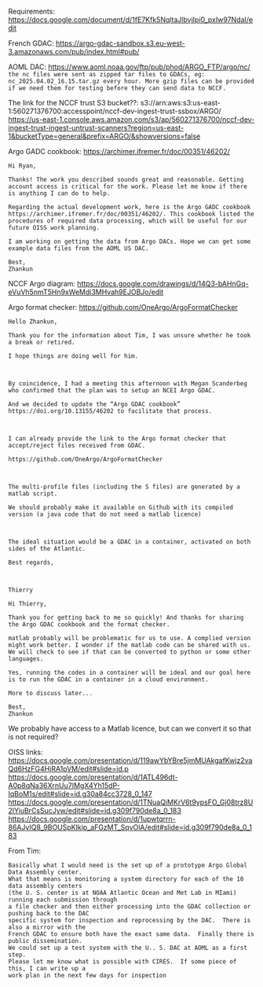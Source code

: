 Requirements: https://docs.google.com/document/d/1fE7Kfk5NqltaJlbvjIpi0_pxIw97NdaI/edit



French GDAC:  https://argo-gdac-sandbox.s3.eu-west-3.amazonaws.com/pub/index.html#pub/

AOML DAC: https://www.aoml.noaa.gov/ftp/pub/phod/ARGO_FTP/argo/nc/
``the nc files were sent as zipped tar files to GDACs, eg: nc_2025.04.02_16.15.tar.gz every hour. More gzip files can be provided if we need them for testing before they can send data to NCCF. ``

The link for the NCCF trust S3 bucket??:
s3://arn:aws:s3:us-east-1:560271376700:accesspoint/nccf-dev-ingest-trust-ssbox/ARGO/
https://us-east-1.console.aws.amazon.com/s3/ap/560271376700/nccf-dev-ingest-trust-ingest-untrust-scanners?region=us-east-1&bucketType=general&prefix=ARGO/&showversions=false

Argo GADC cookbook: https://archimer.ifremer.fr/doc/00351/46202/
```
Hi Ryan,

Thanks! The work you described sounds great and reasonable. Getting account access is critical for the work. Please let me know if there is anything I can do to help. 

Regarding the actual development work, here is the Argo GADC cookbook https://archimer.ifremer.fr/doc/00351/46202/. This cookbook listed the procedures of required data processing, which will be useful for our future OISS work planning. 

I am working on getting the data from Argo DACs. Hope we can get some example data files from the AOML US DAC. 

Best,
Zhankun
```

NCCF Argo diagram:
https://docs.google.com/drawings/d/14Q3-bAHnGq-eVuVh5nmT5Hn9xWeMdi3MHvah9EJOBJo/edit

Argo format checker:
https://github.com/OneArgo/ArgoFormatChecker
```
Hello Zhankun,

Thank you for the information about Tim, I was unsure whether he took a break or retired.

I hope things are doing well for him.

 

By coincidence, I had a meeting this afternoon with Megan Scanderbeg who confirmed that the plan was to setup an NCEI Argo GDAC.

And we decided to update the “Argo GDAC cookbook” https://doi.org/10.13155/46202 to facilitate that process.

 

I can already provide the link to the Argo format checker that accept/reject files received from GDAC.

https://github.com/OneArgo/ArgoFormatChecker

 

The multi-profile files (including the S files) are generated by a matlab script.

We should probably make it available on Github with its compiled version (a java code that do not need a matlab licence)

 

The ideal situation would be a GDAC in a container, activated on both sides of the Atlantic.

Best regards,

 

Thierry

```

```
Hi Thierry,

Thank you for getting back to me so quickly! And thanks for sharing the Argo GDAC cookbook and the format checker. 

matlab probably will be problematic for us to use. A complied version might work better. I wonder if the matlab code can be shared with us. We will check to see if that can be converted to python or some other languages. 

Yes, running the codes in a container will be ideal and our goal here is to run the GDAC in a container in a cloud environment. 

More to discuss later...

Best,
Zhankun
```

We probably have access to a Matlab licence, but can we convert it so that is not required?

OISS links:
https://docs.google.com/presentation/d/119awYbYBre5jmMUAkgafKwjz2vaQd6HzFG4HjRA1pVM/edit#slide=id.p
https://docs.google.com/presentation/d/1ATL496dt-A0p8qNa36XrnUu7IMgX4Yh15dP-IqBoM1s/edit#slide=id.g30a84cc3728_0_147
https://docs.google.com/presentation/d/1TNuaQiMKrV6t9ypsFO_Gj08trz8U2lYiuBrCsSucJyw/edit#slide=id.g309f790de8a_0_183
https://docs.google.com/presentation/d/1upwtqrrn-86AJyIQ8_9BOUSpKIkip_aFGzMT_SqvOlA/edit#slide=id.g309f790de8a_0_183

From Tim:
```
Basically what I would need is the set up of a prototype Argo Global Data Assembly center.  
What that means is monitoring a system directory for each of the 10 data assembly centers 
(the U. S. center is at NOAA Atlantic Ocean and Met Lab in MIami) running each submission through 
a file checker and then either processing into the GDAC collection or pushing back to the DAC 
specific system for inspection and reprocessing by the DAC.  There is also a mirror with the 
French GDAC to ensure both have the exact same data.  Finally there is public dissemination.  
We could set up a test system with the U.. S. DAC at AOML as a first step.   
Please let me know what is possible with CIRES.  If some piece of this, I can write up a 
work plan in the next few days for inspection
```